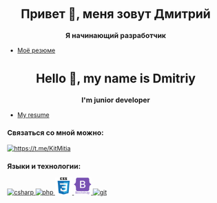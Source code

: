 <h1 align="center">Привет 👋, меня зовут Дмитрий</h1>

<h3 align="center">Я начинающий разработчик</h3>

- <a href="https://volgograd.hh.ru/resume/bfc13c06ff0862a8040039ed1f77575856554d" target="_blank" rel="noreferrer">Моё резюме</a>

<h1 align="center">Hello 👋, my name is Dmitriy</h1>

<h3 align="center">I'm junior developer</h3>

- <a href="https://volgograd.hh.ru/resume/bfc13c06ff0862a8040039ed1f77575856554d" target="_blank" rel="noreferrer">My resume</a>



<h3 align="left">Связаться со мной можно:</h3>
<p align="left">
<a href="https://t.me/KitMitia" target="blank"><img align="center" src="https://upload.wikimedia.org/wikipedia/commons/thumb/8/83/Telegram_2019_Logo.svg/800px-Telegram_2019_Logo.svg.png" alt="https://t.me/KitMitia" height="40" width="40" /></a>
</p>

<h3 align="left">Языки и технологии:</h3>
<p align="left">
<a href="https://metanit.com/sharp/tutorial/" target="_blank" rel="noreferrer"> <img src="https://cdn-icons-png.flaticon.com/512/74/74906.png" alt="csharp" width="40" height="40"/> </a> 
<a href="https://metanit.com/php/tutorial/" target="_blank" rel="noreferrer"> <img src="https://cdn-icons-png.flaticon.com/512/1/1975.png" alt="php" width="40" height="40"/> </a> 
<a href="https://www.w3schools.com/css/" target="_blank" rel="noreferrer"> <img src="https://raw.githubusercontent.com/devicons/devicon/master/icons/css3/css3-original-wordmark.svg" alt="css3" width="40" height="40"/> </a> 
<a href="https://getbootstrap.com" target="_blank" rel="noreferrer"> <img src="https://raw.githubusercontent.com/devicons/devicon/master/icons/bootstrap/bootstrap-plain-wordmark.svg" alt="bootstrap" width="40" height="40"/> </a>  
<a href="https://git-scm.com/" target="_blank" rel="noreferrer"> <img src="https://www.vectorlogo.zone/logos/git-scm/git-scm-icon.svg" alt="git" width="40" height="40"/> </a> 
</p>